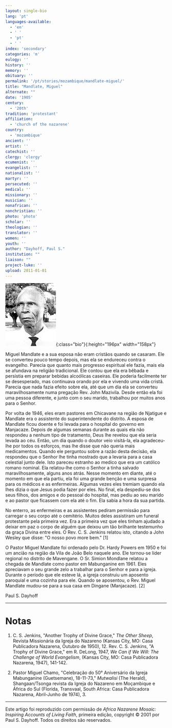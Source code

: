 ```yaml
---
layout: single-bio
lang: 'pt'
languages-available:
  - 'en'
  - ' '
  - 'pt'
  - ' '
index: 'secondary'
categories: 'm'
eulogy: ''
history: ''
memory: ''
obituary: ''
permalink: '/pt/stories/mozambique/mandlate-miguel/'
title: "Mandlate, Miguel"
alternate: ""
date: '1905'
century:
  - '20th'
tradition: 'protestant'
affiliation:
  - 'church of the nazarene'
country:
  - 'mozambique'
ancient: ''
artist: ''
catechist: ''
clergy: 'clergy'
ecumenist: ''
evangelist: ''
nationalist: ''
martyr: ''
persecuted: ''
medical: ''
missionary: ''
musician: ''
nonafrican: ''
nonchristian: ''
photo: 'photo'
scholar: ''
theologian: ''
translator: ''
women: ''
youth: ''
author: "Dayhoff, Paul S."
institution: ""
liaison: ""
project-luke: ''
upload: 2011-01-01
---
```


![Miguel Mandlate](/images/bio-pics/mozambique/mandlate-miguel/mandlate_miguel.jpg){:class="bio"}{:height="196px" width="158px"}

Miguel Mandlate e a sua esposa não eram cristãos quando se casaram. Ele se converteu pouco tempo depois, mas ela se endureceu contra o evangelho. Parecia que quanto mais progresso espiritual ele fazia, mais ela se afundava na religião tradicional. Ele contou que ela era bêbada e persistia em preparar bebidas alcoólicas caseiras. Ele poderia facilmente ter se desesperado, mas continuava orando por ela e vivendo uma vida cristã. Parecia que nada fazia efeito sobre ela, até que um dia ela se converteu maravilhosamente numa pregação Rev. John Mazivila. Desde então ela foi uma pessoa diferente, e junto com o seu marido, trabalhou por muitos anos para o Senhor.

Por volta de 1946, eles eram pastores em Chicavane na região de Njatigue e Mandlate era o assistente do superintendente do distrito. A esposa de Mandlate ficou doente e foi levada para o hospital do governo em Manjacaze. Depois de algumas semanas durante as quais ela não respondeu a nenhum tipo de tratamento, Deus lhe revelou que ela seria levada ao céu. Então, um dia quando o doutor veio visitá-la, ela agradeceu-lhe por todos os esforços, mas lhe disse que não queria mais medicamentos. Quando ele perguntou sobre a razão desta decisão, ela respondeu que o Senhor lhe tinha mostrado que a levaria para a casa celestial junto dele. Isto pareceu estranho ao medico que era um católico romano nominal. Ela relatou-lhe como o Senhor a tinha salvado maravilhosamente, alguns anos atrás. Nesse momento em diante, até o momento em que ela partiu, ela foi uma grande benção e uma surpresa para os médicos e as enfermeiras. Algumas vezes eles tremiam quando ela lhes dizia o que Jesus podia fazer por eles. No final, ela despediu-se dos seus filhos, dos amigos e do pessoal do hospital, mas pediu ao seu marido e ao pastor que ficassem com ela até o fim. Ela sabia a hora da sua partida.

No enterro, as enfermeiras e as assistentes pediram permissão para carregar o seu corpo até o cemitério. Muitos deles assistiram  um funeral protestante pela primeira vez. Era a primeira vez que eles tinham ajudado a deixar em paz o corpo de alguém que deixou um tão brilhante testemunho da graça Divina entre eles. O Rev. C. S. Jenkins relatou isto, citando a John Wesley que disse: "O nosso povo more bem." [1]

O Pastor Miguel Mandlate foi ordenado pelo  Dr. Hardy Powers em 1950  e foi um ancião na região da  Vila de João Belo naquele ano. Ele tornou-se líder regional no distrito de Mavengane. O Sr. Simion Mondlane relatou a chegada de Mandlate como pastor em Mabunganine em 1961. Eles apreciavam o seu grande zelo a trabalhar para o Senhor e para a igreja. Durante o período que ele esteve lá, a igreja construiu um aposento paroquial e uma cozinha para ele. Quando se aposentou, o Rev. Miguel Mandlate mudou-se para a sua casa em Dingane (Manjacaze). [2]

Paul S. Dayhoff

---

# Notas

1. C. S. Jenkins, "Another Trophy of Divine Grace," *The Other Sheep*, Revista Missionária da Igreja do Nazareno (Kansas City, MO: Casa Publicadora Nazarena, Outubro de 1950), 12. Rev. C. S. Jenkins, "A Trophy of Divine Grace," em R. DeLong, 1947, *We Can if We Will: The Challenge of World Evangelism*, (Kansas City, MO: Casa Publicadora Nazarena, 1947), 141-142.

2. Pastor Miguel Chamo, "Celebração do 50° Aniversário da Igreja Mabunganine (Guetsemane), 18-11-73," *Mutwalisi* (The Herald), Shangaan/Tsonga revista da Igreja do Nazareno em Moçambique e África do Sul (Florida, Transvaal, South Africa: Casa Publicadora Nazarena, Abril-Junho de 1974), 3.

---

Este artigo foi reproduzido com permissão de *Africa Nazarene Mosaic: Inspiring Accounts of Living Faith*, primeira edição, copyright © 2001 por Paul S. Dayhoff. Todos os direitos são reservados.
